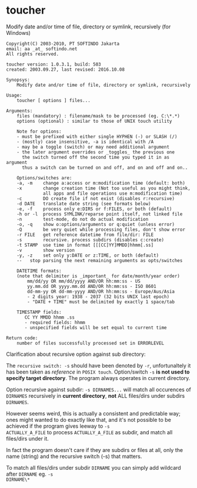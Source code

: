 # toucher
Modify date and/or time of file, directory or symlink, recursively (for Windows)

    Copyright(C) 2003-2010, PT SOFTINDO Jakarta
    email: aa _at_ softindo.net
    All rights reserved.

    toucher version: 1.0.3.1, build: 503
    created: 2003.09.27, last revised: 2016.10.08

    Synopsys:
        Modify date and/or time of file, directory or symlink, recursively

    Usage:
        toucher [ options ] files...

    Arguments:
        files (mandatory) : filename/mask to be processed (eg. C:\*.*)
        options (optional) : similar to those of UNIX touch utility

        Note for options:
        - must be prefixed with either single HYPHEN (-) or SLASH (/)
        - (mostly) case insensitive, -a is identical with /A
        - may be a toggle (switch) or may need additional argument
        - the later argument overrides or _toggles_ the previous one
          the switch turned off the second time you typed it in as argument
          thus a switch can be turned on and off, and on and off and on..

        Options/switches are:
        -a, -m    change a:access or m:modification time (default: both)
        -x        change creation time (Not too useful as you might think,
                  all apps and file operations use m:modification time)
        -c        DO create file if not exist (disables r:recursive)
        -d DATE   translate date string (see formats below)
        -e, -f    process only e:DIRS or f:FILES, or both (default)
        -h or -l  process SYMLINK/reparse point itself, not linked file
        -n        test-mode, do not do actual modification
        -o, -q    show o:options/arguments or q:quiet (unless error)
        -Q        be very quiet while processing files, don't show error
        -r FILE   get reference datetime from file/dir: FILE
        -s        recursive. process subdirs (disables c:create)
        -t STAMP  use time in format [[[CC]YY]MMDD]hhmm[.ss]
        -v        show version
        -y, -z    set only y:DATE or z:TIME, or both (default)
        --   stop parsing the next remaining arguments as opts/switches

        DATETIME formats:
        (note that delimiter is _important_ for date/month/year order)
            mm/dd/yy OR mm/dd/yyyy AND/OR hh:mm:ss - US
            yy.mm.dd OR yyyy.mm.dd AND/OR hh:mm:ss - ISO 8601
            dd-mm-yy OR dd-mm-yyyy AND/OR hh:mm:ss - Europe/Aus/Asia
            - 2 digits year: 1938 - 2037 (32 bits UNIX last epoch)
            - "DATE + TIME" must be delimited by exactly 1 space/tab

        TIMESTAMP fields:
           CC YY MMDD hhmm .ss
           - required fields: hhmm
           - unspecified fields will be set equal to current time

    Return code:
        number of files successfully processed set in ERRORLEVEL
    

Clarification about recursive option against sub directory:

The <code>recursive switch: -s</code> should have been denoted by <code>-r</code>, unfortunaltely it has been taken as <i>reference</i> in <code>POSIX touch</code>. Option/switch <code>-s</code> <b>is not used to specify target directory</b>. The program always operates in current directory.

Option recursive against subdir: <code>-s DIRNAMES...</code> will match all occurences of <code>DIRNAMES</code> recursively in <b>current directory</b>, <b>not</b> ALL files/dirs under subdirs <code>DIRNAMES</code>.

However seems weird, this is actually a consistent and predictable way; ones might wanted to do exactly like that,
and it's not possible to be achieved if the program gives leeway to <code>-s ACTUALLY_A_FILE</code> to process <code>ACTUALLY_A_FILE</code> as subdir, and match all files/dirs under it.

In fact the program doesn't care if they are subdirs or files at all, only the name (string) and the recursive switch (-s) that matters.

To match all files/dirs under subdir <code>DIRNAME</code> you can simply add wildcard after <code>DIRNAME</code> eg. <code>-s DIRNAME\\*</code>

